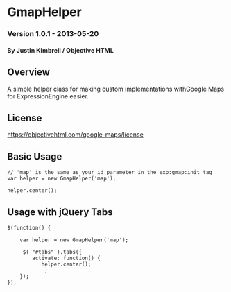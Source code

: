 GmapHelper
============

### Version 1.0.1 - 2013-05-20

#### By Justin Kimbrell / Objective HTML

Overview
--------

A simple helper class for making custom implementations withGoogle Maps for ExpressionEngine easier.

License
-------

https://objectivehtml.com/google-maps/license


Basic Usage
-----------

    // 'map' is the same as your id parameter in the exp:gmap:init tag
    var helper = new GmapHelper('map'); 
 
    helper.center();

Usage with jQuery Tabs
----------------------

	$(function() {
			
		var helper = new GmapHelper('map');
	
		 $( "#tabs" ).tabs({
			activate: function() {
			   helper.center();
				}
		});
	});
	